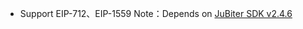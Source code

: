 + Support EIP-712、EIP-1559
Note：Depends on [JuBiter SDK v2.4.6](https://github.com/JubiterWallet/JubiterSDK_C/releases/tag/v2.4.6)